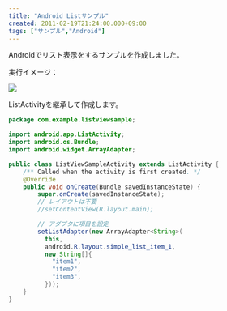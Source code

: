 ```yaml
---
title: "Android Listサンプル"
created: 2011-02-19T21:24:00.000+09:00
tags: ["サンプル","Android"]
---
```

Androidでリスト表示をするサンプルを作成しました。

実行イメージ：

[![](http://2.bp.blogspot.com/-6Oo92sDduP0/TV-1YgEm-BI/AAAAAAAAFaY/nnygkswTPfA/s200/WS000003.JPG)](http://2.bp.blogspot.com/-6Oo92sDduP0/TV-1YgEm-BI/AAAAAAAAFaY/nnygkswTPfA/s1600/WS000003.JPG)

ListActivityを継承して作成します。

```java
package com.example.listviewsample;

import android.app.ListActivity;
import android.os.Bundle;
import android.widget.ArrayAdapter;

public class ListViewSampleActivity extends ListActivity {
    /** Called when the activity is first created. */
    @Override
    public void onCreate(Bundle savedInstanceState) {
        super.onCreate(savedInstanceState);
        // レイアウトは不要
        //setContentView(R.layout.main);

        // アダプタに項目を設定
        setListAdapter(new ArrayAdapter<String>(
          this,
          android.R.layout.simple_list_item_1,
          new String[]{
            "item1",
            "item2",
            "item3",
          }));
    }
}
```
